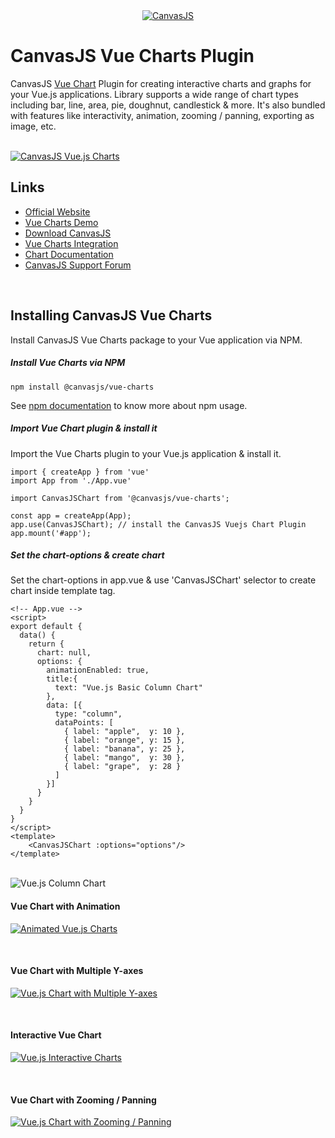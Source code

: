 <div align="center">
	<a href="https://www.npmjs.com/~canvasjs">
		<img src="https://canvasjs.com/wp-content/uploads/images/logo/canvasjs-logo-240x100.png" alt="CanvasJS"/>
	</a>
</div>

# CanvasJS Vue Charts Plugin
CanvasJS [Vue Chart](https://canvasjs.com/vuejs-charts/) Plugin for creating interactive charts and graphs for your Vue.js applications. Library supports a wide range of chart types including bar, line, area, pie, doughnut, candlestick & more. It's also bundled with features like interactivity, animation, zooming / panning, exporting as image, etc.

<br/>

<a href="https://canvasjs.com/vuejs-charts/">
	<img src="https://canvasjs.com/wp-content/uploads/images/npm/vuejs/vuejs-charts.png" alt="CanvasJS Vue.js Charts">
</a>

<br/>

## Links
- [Official Website](https://canvasjs.com/)
- [Vue Charts Demo](https://canvasjs.com/vuejs-charts/)
- [Download CanvasJS](https://canvasjs.com/download-html5-charting-graphing-library/)
- [Vue Charts Integration](https://canvasjs.com/docs/charts/integration/vuejs/)
- [Chart Documentation](https://canvasjs.com/docs/charts/basics-of-creating-html5-chart/)
- [CanvasJS Support Forum](https://canvasjs.com/forums/)

<br/>

## Installing CanvasJS Vue Charts
Install CanvasJS Vue Charts package to your Vue application via NPM.
##### Install Vue Charts via NPM
```
npm install @canvasjs/vue-charts
```
See [npm documentation](https://docs.npmjs.com/) to know more about npm usage.

##### Import Vue Chart plugin & install it
Import the Vue Charts plugin to your Vue.js application & install it.
```
import { createApp } from 'vue'
import App from './App.vue'

import CanvasJSChart from '@canvasjs/vue-charts';

const app = createApp(App);
app.use(CanvasJSChart); // install the CanvasJS Vuejs Chart Plugin
app.mount('#app');
```

##### Set the chart-options & create chart
Set the chart-options in app.vue & use 'CanvasJSChart' selector to create chart inside template tag.
```
<!-- App.vue -->
<script>
export default {
  data() {
    return {
      chart: null,
      options: {
        animationEnabled: true,
        title:{
          text: "Vue.js Basic Column Chart"
        },
        data: [{
          type: "column",
          dataPoints: [
            { label: "apple",  y: 10 },
            { label: "orange", y: 15 },
            { label: "banana", y: 25 },
            { label: "mango",  y: 30 },
            { label: "grape",  y: 28 }
          ]
        }]
      }
    }
  }
}
</script>
<template>
    <CanvasJSChart :options="options"/>
</template>
```

<br/>

<img src="https://canvasjs.com/wp-content/uploads/images/npm/vuejs/vuejs-column-chart.png" alt="Vue.js Column Chart">

<br/>

#### Vue Chart with Animation
<a href="https://canvasjs.com/vuejs-charts/animated-chart/"><img src="https://canvasjs.com/wp-content/uploads/images/npm/vuejs/animated-vue-charts.gif" alt="Animated Vue.js Charts"></a>

<br/>

#### Vue Chart with Multiple Y-axes
<a href="https://canvasjs.com/vuejs-charts/chart-multiple-axes/"><img src="https://canvasjs.com/wp-content/uploads/images/npm/vuejs/vue-charts-multiple-axis.gif" alt="Vue.js Chart with Multiple Y-axes"></a>

<br/>

#### Interactive Vue Chart
<a href="https://canvasjs.com/vuejs-charts/multiseries-chart/"><img src="https://canvasjs.com/wp-content/uploads/images/npm/vuejs/interactive-vue-charts.gif" alt="Vue.js Interactive Charts"></a>

<br/>

#### Vue Chart with Zooming / Panning
<a href="https://canvasjs.com/vuejs-charts/chart-with-zoom-pan/"><img src="https://canvasjs.com/wp-content/uploads/images/npm/vuejs/vue-charts-zoom-pan.gif" alt="Vue.js Chart with Zooming / Panning"></a>